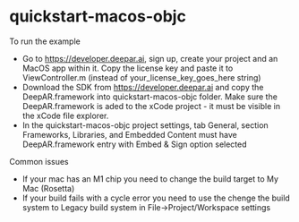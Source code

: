 # quickstart-macos-objc

To run the example
* Go to https://developer.deepar.ai, sign up, create your project and an MacOS app within it. Copy the license key and paste it to ViewController.m (instead of your_license_key_goes_here string)
* Download the SDK from https://developer.deepar.ai and copy the DeepAR.framework into quickstart-macos-objc folder. Make sure the DeepAR.framework is aded to the xCode project - it must be visible in the xCode file explorer.
* In the quickstart-macos-objc project settings, tab General, section Frameworks, Libraries, and Embedded Content must have DeepAR.framework entry with Embed & Sign option selected 

Common issues
* If your mac has an M1 chip you need to change the build target to My Mac (Rosetta)
* If your build fails with a cycle error you need to use the chenge the build system to Legacy build system in File->Project/Workspace settings
